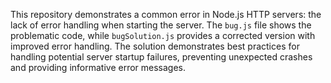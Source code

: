 This repository demonstrates a common error in Node.js HTTP servers: the lack of error handling when starting the server. The `bug.js` file shows the problematic code, while `bugSolution.js` provides a corrected version with improved error handling.  The solution demonstrates best practices for handling potential server startup failures, preventing unexpected crashes and providing informative error messages.